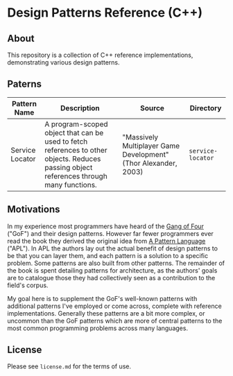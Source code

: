 # Design Patterns Reference (C++)

## About
This repository is a collection of C++ reference implementations, demonstrating various design patterns.

## Paterns
| Pattern Name | Description | Source | Directory |
|--------------|-------------|--------|------|
| Service Locator | A program-scoped object that can be used to fetch references to other objects. Reduces passing object references through many functions. |  "Massively Multiplayer Game Development" (Thor Alexander, 2003) | `service-locator` |

## Motivations
In my experience most programmers have heard of the [Gang of Four](https://en.wikipedia.org/w/index.php?title=Gang_of_Four_(software)&redirect=no) ("GoF") and their design patterns. However far fewer programmers ever read the book they derived the original idea from [A Pattern Language](https://en.wikipedia.org/wiki/A_Pattern_Language) ("APL"). In APL the authors lay out the actual benefit of design patterns to be that you can layer them, and each pattern is a solution to a specific problem. Some patterns are also built from other patterns. The remainder of the book is spent detailing patterns for architecture, as the authors' goals are to catalogue those they had collectively seen as a contribution to the field's corpus.

My goal here is to supplement the GoF's well-known patterns with additional patterns I've employed or come across, complete with reference implementations. Generally these patterns are a bit more complex, or uncommon than the GoF patterns which are more of central patterns to the most common programming problems across many languages.

## License
Please see `license.md` for the terms of use.